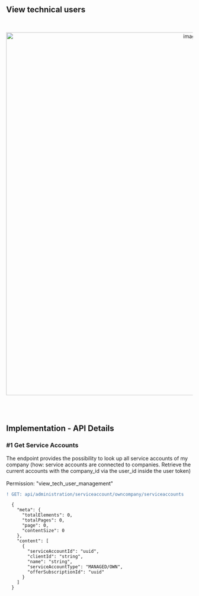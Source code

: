 ## View technical users

<br>

<p align="center">
<img width="981" alt="image" src="https://user-images.githubusercontent.com/94133633/219899645-d584a520-a78f-478f-9082-4db6e3066369.png">
</p>

<br>
<br>

## Implementation - API Details

### #1 Get Service Accounts

The endpoint provides the possibility to look up all service accounts of my company (how: service accounts are connected to companies. Retrieve the current accounts with the company_id via the user_id inside the user token)  
<br>
Permission: "view_tech_user_management"

```diff
! GET: api/administration/serviceaccount/owncompany/serviceaccounts
```

      {
        "meta": {
          "totalElements": 0,
          "totalPages": 0,
          "page": 0,
          "contentSize": 0
        },
        "content": [
          {
            "serviceAccountId": "uuid",
            "clientId": "string",
            "name": "string",
            "serviceAccountType": "MANAGED/OWN",
            "offerSubscriptionId": "uuid"
          }
        ]
      }


<br>
<br>
